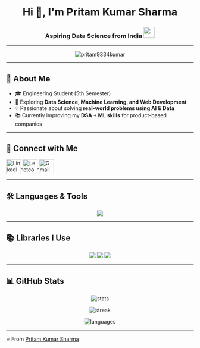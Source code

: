 <h1 align="center">Hi 👋, I'm Pritam Kumar Sharma</h1>
<h3 align="center">Aspiring Data Science from India <img src="https://em-content.zobj.net/thumbs/240/apple/354/flag-india_1f1ee-1f1f3.png" width="30"/></h3>

---

<p align="center">
  <img src="https://komarev.com/ghpvc/?username=pritam9334kumar&label=Profile%20views&color=0e75b6&style=flat" alt="pritam9334kumar" />
</p>

---

## 🌟 About Me  
- 🎓 Engineering Student (5th Semester)  
- 🔭 Exploring **Data Science, Machine Learning, and Web Development**  
- 💡 Passionate about solving **real-world problems using AI & Data**  
- 📚 Currently improving my **DSA + ML skills** for product-based companies  

---

## 🔗 Connect with Me  
<p align="left">
  <a href="https://linkedin.com/in/pritam-kumar-ggct-9b407b328" target="blank">
    <img align="center" src="https://skillicons.dev/icons?i=linkedin" alt="LinkedIn" height="40" width="40" />
  </a>
  <a href="https://www.leetcode.com/pritam9334sharma" target="blank">
    <img align="center" src="https://raw.githubusercontent.com/rahuldkjain/github-profile-readme-generator/master/src/images/icons/Social/leet-code.svg" alt="Leetcode" height="40" width="40" />
  </a>
  <a href="mailto:pritam9334kumar@gmail.com" target="blank">
    <img align="center" src="https://skillicons.dev/icons?i=gmail" alt="Gmail" height="40" width="40" />
  </a>
</p>

---

## 🛠️ Languages & Tools  
<p align="center"> 
  <img src="https://skillicons.dev/icons?i=python,cpp,mysql,html,css,flask,git" />
</p>

---

## 📚 Libraries I Use  
<p align="center">
  <img src="https://img.shields.io/badge/Numpy-%23013243.svg?style=for-the-badge&logo=numpy&logoColor=white"/>  
  <img src="https://img.shields.io/badge/Pandas-%23150458.svg?style=for-the-badge&logo=pandas&logoColor=white"/>  
  <img src="https://img.shields.io/badge/Matplotlib-%233776AB.svg?style=for-the-badge&logo=python&logoColor=white"/>  
</p>

---

## 📊 GitHub Stats  

<p align="center">
  <img src="https://github-readme-stats.vercel.app/api?username=pritam9334kumar&show_icons=true&theme=radical" alt="stats" />
</p>

<p align="center">
  <img src="https://github-readme-streak-stats.herokuapp.com?user=pritam9334kumar&theme=radical&hide_border=false" alt="streak" />
</p>

<p align="center">
  <img src="https://github-readme-stats.vercel.app/api/top-langs/?username=pritam9334kumar&layout=compact&langs_count=8&theme=radical" alt="languages" />
</p>

---

⭐️ From [Pritam Kumar Sharma](https://github.com/pritam9334kumar)

